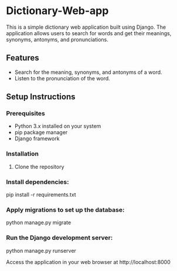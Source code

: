 # Dictionary-Web-app
This is a simple dictionary web application built using Django. The application allows users to search for words and get their meanings, synonyms, antonyms, and pronunciations.

## Features

- Search for the meaning, synonyms, and antonyms of a word.
- Listen to the pronunciation of the word.


## Setup Instructions

### Prerequisites
- Python 3.x installed on your system
- pip package manager
- Django framework

### Installation

1. Clone the repository
   
### Install dependencies:
pip install -r requirements.txt

### Apply migrations to set up the database:
python manage.py migrate

### Run the Django development server:
python manage.py runserver

Access the application in your web browser at http://localhost:8000
